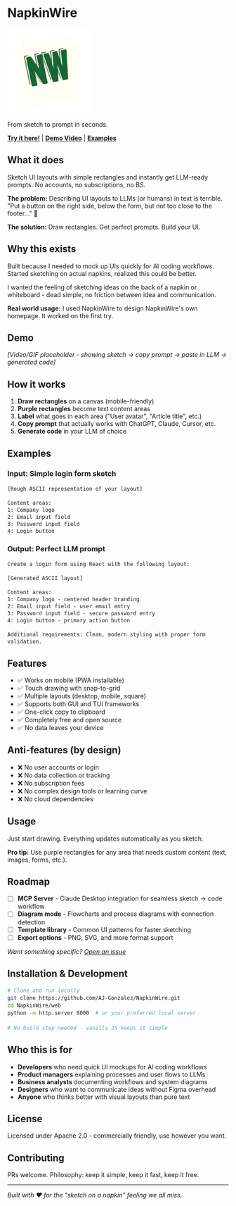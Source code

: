 # NapkinWire

![Napkinwire icon](web/icon-192.png)

From sketch to prompt in seconds.

**[Try it here!](https://www.napkinwire.lat/)** | **[Demo Video](#demo)** | **[Examples](#examples)**

## What it does

Sketch UI layouts with simple rectangles and instantly get LLM-ready prompts. No accounts, no subscriptions, no BS.

**The problem:** Describing UI layouts to LLMs (or humans) in text is terrible. "Put a button on the right side, below the form, but not too close to the footer..." 🤮

**The solution:** Draw rectangles. Get perfect prompts. Build your UI.

## Why this exists

Built because I needed to mock up UIs quickly for AI coding workflows. Started sketching on actual napkins, realized this could be better.

I wanted the feeling of sketching ideas on the back of a napkin or whiteboard - dead simple, no friction between idea and communication.

**Real world usage:** I used NapkinWire to design NapkinWire's own homepage. It worked on the first try.

## Demo

*[Video/GIF placeholder - showing sketch → copy prompt → paste in LLM → generated code]*

## How it works

1. **Draw rectangles** on a canvas (mobile-friendly)
2. **Purple rectangles** become text content areas  
3. **Label** what goes in each area ("User avatar", "Article title", etc.)
4. **Copy prompt** that actually works with ChatGPT, Claude, Cursor, etc.
5. **Generate code** in your LLM of choice

## Examples

### Input: Simple login form sketch
```
[Rough ASCII representation of your layout]

Content areas:
1: Company logo
2: Email input field  
3: Password input field
4: Login button
```

### Output: Perfect LLM prompt
```
Create a login form using React with the following layout:

[Generated ASCII layout]

Content areas:
1: Company logo - centered header branding
2: Email input field - user email entry
3: Password input field - secure password entry  
4: Login button - primary action button

Additional requirements: Clean, modern styling with proper form validation.
```

## Features

- ✅ Works on mobile (PWA installable)
- ✅ Touch drawing with snap-to-grid
- ✅ Multiple layouts (desktop, mobile, square)
- ✅ Supports both GUI and TUI frameworks
- ✅ One-click copy to clipboard
- ✅ Completely free and open source
- ✅ No data leaves your device

## Anti-features (by design)

- ❌ No user accounts or login
- ❌ No data collection or tracking
- ❌ No subscription fees  
- ❌ No complex design tools or learning curve
- ❌ No cloud dependencies

## Usage

Just start drawing. Everything updates automatically as you sketch.

**Pro tip:** Use purple rectangles for any area that needs custom content (text, images, forms, etc.).

## Roadmap

- [ ] **MCP Server** - Claude Desktop integration for seamless sketch → code workflow
- [ ] **Diagram mode** - Flowcharts and process diagrams with connection detection
- [ ] **Template library** - Common UI patterns for faster sketching
- [ ] **Export options** - PNG, SVG, and more format support

*Want something specific? [Open an issue](https://github.com/AJ-Gonzalez/NapkinWire/issues)*

## Installation & Development

```bash
# Clone and run locally
git clone https://github.com/AJ-Gonzalez/NapkinWire.git
cd NapkinWire/web
python -m http.server 8000  # or your preferred local server

# No build step needed - vanilla JS keeps it simple
```

## Who this is for

- **Developers** who need quick UI mockups for AI coding workflows
- **Product managers** explaining processes and user flows to LLMs
- **Business analysts** documenting workflows and system diagrams  
- **Designers** who want to communicate ideas without Figma overhead  
- **Anyone** who thinks better with visual layouts than pure text

## License

Licensed under Apache 2.0 - commercially friendly, use however you want.

## Contributing

PRs welcome. Philosophy: keep it simple, keep it fast, keep it free.

---

*Built with ❤️ for the "sketch on a napkin" feeling we all miss.*